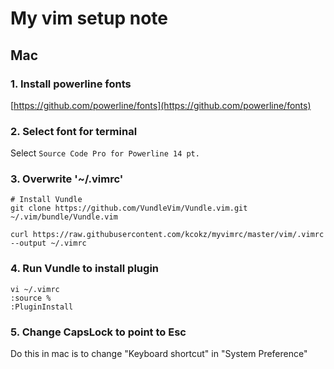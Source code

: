 # My vim setup note
## Mac
### 1. Install powerline fonts
[https://github.com/powerline/fonts](https://github.com/powerline/fonts)
### 2. Select font for terminal
Select `Source Code Pro for Powerline 14 pt.`
### 3. Overwrite '~/.vimrc'
```
# Install Vundle
git clone https://github.com/VundleVim/Vundle.vim.git ~/.vim/bundle/Vundle.vim

curl https://raw.githubusercontent.com/kcokz/myvimrc/master/vim/.vimrc --output ~/.vimrc
```
### 4. Run Vundle to install plugin
```
vi ~/.vimrc
:source %
:PluginInstall
```
### 5. Change CapsLock to point to Esc
Do this in mac is to change "Keyboard shortcut" in "System Preference"
